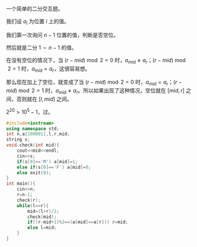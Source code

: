 一个简单的二分交互题。

我们设 $a_i$ 为位置 $i$ 上的值。

我们第一次询问 $n-1$ 位置的值，判断是否空位。

然后就是二分 $1\sim n-1$ 的值。

在没有空位的情况下，当 $(r-mid)\bmod2=0$ 时，$a_{mid}\ne a_r$；$(r-mid)\bmod2=1$ 时，$a_{mid}=a_r$，这很容易想。

那么现在加上了空位，就变成了当 $(r-mid)\bmod2=0$ 时，$a_{mid}=a_r$；$(r-mid)\bmod2=1$ 时，$a_{mid}\ne a_r$。所以如果出现了这种情况，空位就在 $[mid,r]$ 之间，否则就在 $[l,mid]$ 之间。

$2^{20}>10^{5}-1$，过。

```cpp
#include<iostream>
using namespace std;
int n,a[100001],l,r,mid;
string s;
void check(int mid){
    cout<<mid<<endl;
    cin>>s;
	if(s[0]=='M') a[mid]=1;
	else if(s[0]=='F') a[mid]=0;
    else exit(0);
}
int main(){
    cin>>n;
    r=n-1;
    check(r);
    while(l<=r){
        mid=(l+r)/2;
        check(mid);
		if((r-mid+1)%2==(a[mid]==a[r])) r=mid;
		else l=mid;
    }
}
```